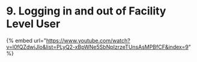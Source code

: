 # 9. Logging in and out of Facility Level User

{% embed url="https://www.youtube.com/watch?v=l0fQZdwiJlo&list=PLyQ2-xBpWNe5SbNpIzrzeTUnsAsMPBfCF&index=9" %}

